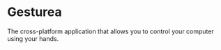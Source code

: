 # Gesturea

The cross-platform application that allows you to control your computer using your hands.

